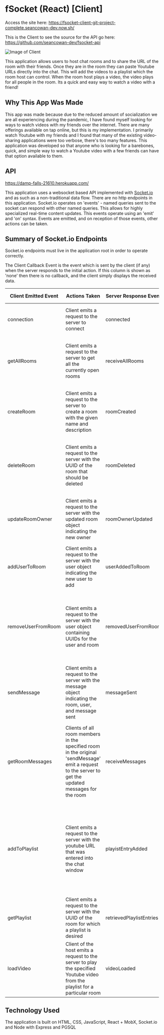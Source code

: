 # fSocket (React) [Client]
Access the site here: https://fsocket-client-git-project-complete.seancowan-dev.now.sh/

This is the Client to see the source for the API go here: https://github.com/seancowan-dev/fsocket-api

![Image of Client](https://i.imgur.com/FagKdqN.png)

This application allows users to host chat rooms and to share the URL of the room with their friends.  Once they are in the room they can paste Youtube URLs directly into the chat.  This will add the videos to a playlist which the room host can control.  When the room host plays a video, the video plays for all people in the room.  Its a quick and easy way to watch a video with a friend!

## Why This App Was Made

This app was made because due to the reduced amount of socialization we are all experiencing during the pandemic, I have found myself looking for ways to watch videos with my friends over the internet.  There are many offerings available on tap online, but this is my implementation.  I primarily watch Youtube with my friends and I found that many of the existing video-sharing applications were too verbose, there's too many features.  This application was developed so that anyone who is looking for a barebones, quick, and simple way to watch a Youtube video with a few friends can have that option available to them.

## API

https://damp-falls-21610.herokuapp.com/

This application uses a websocket based API implemented with [Socket.io](https://socket.io/) and as such as a non-traditional data flow.  There are no http endpoints in this application.  Socket.io operates on 'events' - named queries sent to the socket can respond with other named queries. This allows for highly specialized real-time content updates. This events operate using an 'emit' and 'on' syntax.  Events are emitted, and on reception of those events, other actions can be taken.

## Summary of Socket.io Endpoints

Socket.io endpoints must live in the application root in order to operate correctly.

The Client Callback Event is the event which is sent by the client (if any) when the server responds to the initial action.  If this column is shown as 'none' then there is no callback, and the client simply displays the received data.

| Client Emitted Event | Actions Taken | Server Response Event | Actions Taken | Client Callback Event |
| ----------- | ----------- | ----------- | ----------- | ----------- |
| connection | Client emits a request to the server to connect | connected | Sever emits a response to the client confirming connection | getAllRooms |
| getAllRooms | Client emits a request to the server to get all the currently open rooms | receiveAllRooms | Server emits an event telling the client to receive the rooms and the corresponding room data | none |
| createRoom | Client emits a request to the server to create a room with the given name and description | roomCreated | Server emits a response to the server containing the room that was just inserted into the database | none |
| deleteRoom | Client emits a request to the server with the UUID of the room that should be deleted | roomDeleted | Server emits a response and the UUID of the room, if the UUID matches input ID, deletion was successful | none |
| updateRoomOwner | Client emits a request to the server with the updated room object indicating the  new owner | roomOwnerUpdated | Server emits a response to the client to update the specific rooms and affected user(s) | none |
| addUserToRoom | Client emits a request to the server with the user object indicating the new user to add | userAddedToRoom | Server emits a response to the client with the completed user object from the database | none |
| removeUserFromRoom | Client emits a request to the server with the user object containing UUIDs for the user and room | removedUserFromRoom | Server emits a response to the client with either the UUID of the removed user to confirm deletion, or false if the user was already deleted | none |
| sendMessage | Client emits a request to the server with the message object indicating the room, user, and message sent | messageSent | Server emits a response to the client telling all members of the room that a new message was sent | getRoomMessages |
| getRoomMessages | Clients of all room members in the specified room in the original 'sendMessage' emit a request to the server to get the updated messages for the room | receiveMessages | Server emits a response indicating that messages have been found, and the corresponding room messages to all clients of the apprporiate room | none |
| addToPlaylist | Client emits a request to the server with the youtube URL that was entered into the chat window | playistEntryAdded | Server emits a response to all clients connected to the same room with the new playlist entry, or if that room was deleted while the request was running for some reason, it returns false | none |
| getPlaylist | Client emits a request to the server with the UUID of the room for which a playlist is desired | retrievedPlaylistEntries | Server emits all the playlist entries to all clients connected to the specified room | none |
| loadVideo | Client of the host emits a request to the server to play the specified Youtube video from the playlist for a particular room | videoLoaded | Server emits a response to all clients connected to that room instructing the Youtube player to play the video | none |

## Technology Used

The application is built on HTML, CSS, JavaScript, React + MobX, Socket.io and Node with Express and PGSQL
